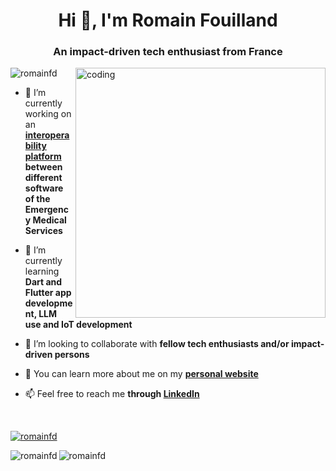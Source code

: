 <!-- Ref.: https://rahuldkjain.github.io/gh-profile-readme-generator/ -->

<h1 align="center">Hi 👋, I'm Romain Fouilland</h1>
<h3 align="center">An impact-driven tech enthusiast from France</h3>

<img align="right" alt="coding" width="400" src="https://media.tenor.com/GfSX-u7VGM4AAAAC/coding.gif">

<p align="left"> <img src="https://komarev.com/ghpvc/?username=romainfd&label=Profile%20views&color=yellow&style=flat" alt="romainfd" /> </p>

- 🔭 I’m currently working on an **[interoperability platform](https://hub.esante.gouv.fr) between different software of the Emergency Medical Services**

- 🌱 I’m currently learning **Dart and Flutter app development, LLM use and IoT development**

- 👯 I’m looking to collaborate with **fellow tech enthusiasts and/or impact-driven persons**

- 📄 You can learn more about me on my **[personal website](https://fouilland.fr)**

- 📫 Feel free to reach me **through [LinkedIn](https://www.linkedin.com/in/romainfouilland/)**

<br>

<p align="left"> <a href="https://github.com/ryo-ma/github-profile-trophy"><img src="https://github-profile-trophy.vercel.app/?username=romainfd&row=1" alt="romainfd" /></a> </p>

<p><img align="left" src="https://github-readme-streak-stats.herokuapp.com/?user=romainfd&" alt="romainfd" /></p>

<p><img align="center" src="https://github-readme-stats.vercel.app/api/top-langs?username=romainfd&show_icons=true&locale=en&layout=compact" alt="romainfd" /></p>

